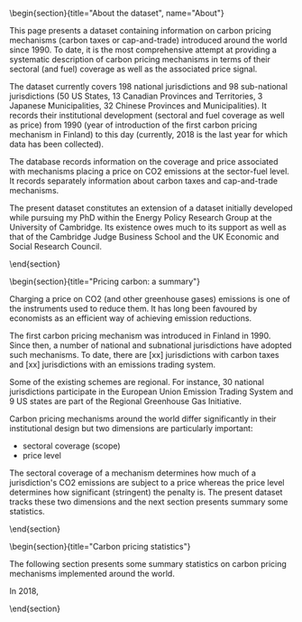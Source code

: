 <!-- =============================
     ABOUT
    ============================== -->

\begin{section}{title="About the dataset", name="About"}

This page presents a dataset containing information on carbon pricing mechanisms (carbon taxes or cap-and-trade) introduced around the world since 1990. To date, it is the most comprehensive attempt at providing a systematic description of carbon pricing mechanisms in terms of their sectoral (and fuel) coverage as well as the associated price signal.

The dataset currently covers 198 national jurisdictions and 98 sub-national jurisdictions (50 US States, 13 Canadian Provinces and Territories, 3 Japanese Municipalities, 32 Chinese Provinces and Municipalities). It records their institutional development (sectoral and fuel coverage as well as price) from 1990 (year of introduction of the first carbon pricing mechanism in Finland) to this day (currently, 2018 is the last year for which data has been collected).

The database records information on the coverage and price associated with mechanisms placing a price on CO2 emissions at the sector-fuel level. It records separately information about carbon taxes and cap-and-trade mechanisms.

The present dataset constitutes an extension of a dataset initially developed while pursuing my PhD within the Energy Policy Research Group at the University of Cambridge. Its existence owes much to its support as well as that of the Cambridge Judge Business School and the UK Economic and Social Research Council.

\end{section}

<!-- =============================
     GETTING STARTED
     ============================== -->
\begin{section}{title="Pricing carbon: a summary"}

Charging a price on CO2 (and other greenhouse gases) emissions is one of the
instruments used to reduce them. It has long been favoured by economists as an
efficient way of achieving emission reductions.

The first carbon pricing mechanism was introduced in Finland in 1990. Since then,
a number of national and subnational jurisdictions have adopted such mechanisms.
To date, there are [xx] jurisdictions with carbon taxes and [xx] jurisdictions with
an emissions trading system.

Some of the existing schemes are regional. For instance, 30 national jurisdictions
participate in the European Union Emission Trading System and 9 US states
are part of the Regional Greenhouse Gas Initiative.

Carbon pricing mechanisms around the world differ significantly in their
institutional design but two dimensions are particularly important:
* sectoral coverage (scope)
* price level

The sectoral coverage of a mechanism determines how much of a jurisdiction's CO2
emissions are subject to a price whereas the price level determines how significant
(stringent) the penalty is. The present dataset tracks these two dimensions and
the next section presents summary some statistics.

\end{section}

\begin{section}{title="Carbon pricing statistics"}

The following section presents some summary statistics on carbon pricing mechanisms implemented around the world.

In 2018,

\end{section}

